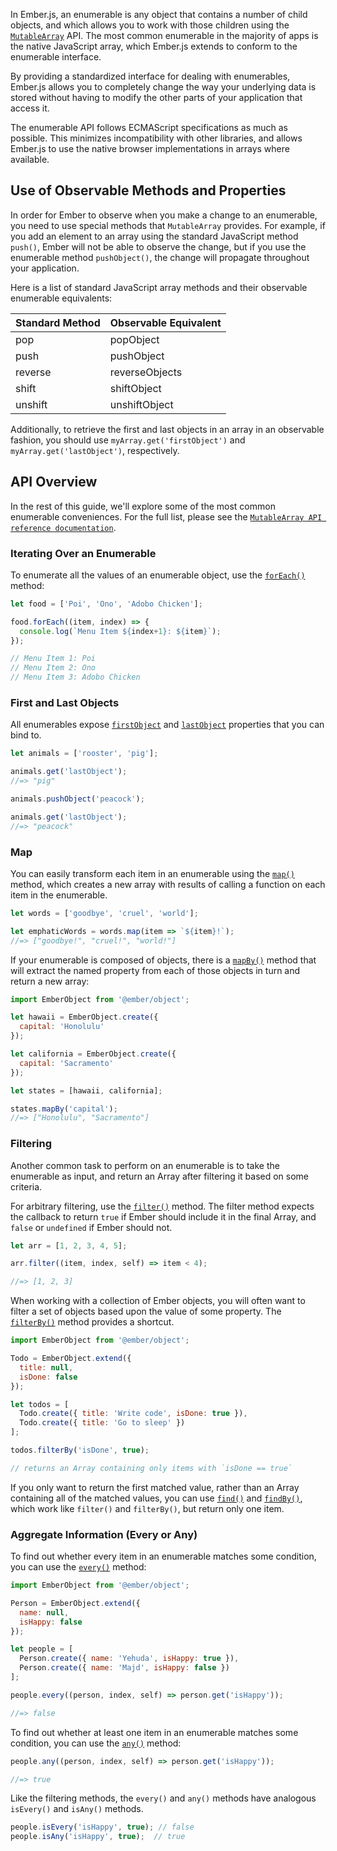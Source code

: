 In Ember.js, an enumerable is any object that contains a number of child
objects, and which allows you to work with those children using the
[`MutableArray`](https://api.emberjs.com/ember/3.7/classes/MutableArray) API. The most common
enumerable in the majority of apps is the native JavaScript array, which
Ember.js extends to conform to the enumerable interface.

By providing a standardized interface for dealing with enumerables,
Ember.js allows you to completely change the way your underlying data is
stored without having to modify the other parts of your application that
access it.

The enumerable API follows ECMAScript specifications as much as
possible. This minimizes incompatibility with other libraries, and
allows Ember.js to use the native browser implementations in arrays
where available.

## Use of Observable Methods and Properties

In order for Ember to observe when you make a change to an enumerable, you need
to use special methods that `MutableArray` provides. For example, if you add
an element to an array using the standard JavaScript method `push()`, Ember will
not be able to observe the change, but if you use the enumerable method
`pushObject()`, the change will propagate throughout your application.

Here is a list of standard JavaScript array methods and their observable
enumerable equivalents:

<table>
  <thead>
    <tr><th>Standard Method</th><th>Observable Equivalent</th></tr>
  </thead>
  <tbody>
    <tr><td>pop</td><td>popObject</td></tr>
    <tr><td>push</td><td>pushObject</td></tr>
    <tr><td>reverse</td><td>reverseObjects</td></tr>
    <tr><td>shift</td><td>shiftObject</td></tr>
    <tr><td>unshift</td><td>unshiftObject</td></tr>
  </tbody>
</table>

Additionally, to retrieve the first and last objects in an array
in an observable fashion, you should use `myArray.get('firstObject')` and
`myArray.get('lastObject')`, respectively.

## API Overview

In the rest of this guide, we'll explore some of the most common enumerable
conveniences. For the full list, please see the [`MutableArray API
reference documentation`](https://api.emberjs.com/ember/3.7/classes/MutableArray).

### Iterating Over an Enumerable

To enumerate all the values of an enumerable object, use the [`forEach()`](https://api.emberjs.com/ember/3.7/classes/MutableArray/methods/forEach?anchor=forEach)
method:


```javascript
let food = ['Poi', 'Ono', 'Adobo Chicken'];

food.forEach((item, index) => {
  console.log(`Menu Item ${index+1}: ${item}`);
});

// Menu Item 1: Poi
// Menu Item 2: Ono
// Menu Item 3: Adobo Chicken
```

### First and Last Objects

All enumerables expose [`firstObject`](https://api.emberjs.com/ember/3.7/classes/MutableArray/properties/firstObject?anchor=firstObject) and [`lastObject`](https://api.emberjs.com/ember/3.7/classes/MutableArray/properties/lastObject?anchor=lastObject) properties
that you can bind to.



```javascript
let animals = ['rooster', 'pig'];

animals.get('lastObject');
//=> "pig"

animals.pushObject('peacock');

animals.get('lastObject');
//=> "peacock"
```

### Map

You can easily transform each item in an enumerable using the
[`map()`](https://api.emberjs.com/ember/3.7/classes/MutableArray/methods/map?anchor=map) method, which creates a new array with results of calling a
function on each item in the enumerable.


```javascript
let words = ['goodbye', 'cruel', 'world'];

let emphaticWords = words.map(item => `${item}!`);
//=> ["goodbye!", "cruel!", "world!"]
```

If your enumerable is composed of objects, there is a [`mapBy()`](https://api.emberjs.com/ember/3.7/classes/MutableArray/methods/mapBy?anchor=mapBy)
method that will extract the named property from each of those objects
in turn and return a new array:


```javascript
import EmberObject from '@ember/object';

let hawaii = EmberObject.create({
  capital: 'Honolulu'
});

let california = EmberObject.create({
  capital: 'Sacramento'
});

let states = [hawaii, california];

states.mapBy('capital');
//=> ["Honolulu", "Sacramento"]
```

### Filtering

Another common task to perform on an enumerable is to take the
enumerable as input, and return an Array after filtering it based on
some criteria.

For arbitrary filtering, use the [`filter()`](https://api.emberjs.com/ember/3.7/classes/MutableArray/methods/filter?anchor=filter) method.  The filter method
expects the callback to return `true` if Ember should include it in the
final Array, and `false` or `undefined` if Ember should not.


```javascript
let arr = [1, 2, 3, 4, 5];

arr.filter((item, index, self) => item < 4);

//=> [1, 2, 3]
```

When working with a collection of Ember objects, you will often want to filter a set of objects based upon the value of some property. The [`filterBy()`](https://api.emberjs.com/ember/3.7/classes/MutableArray/methods/filterBy?anchor=filterBy) method provides a shortcut.


```javascript
import EmberObject from '@ember/object';

Todo = EmberObject.extend({
  title: null,
  isDone: false
});

let todos = [
  Todo.create({ title: 'Write code', isDone: true }),
  Todo.create({ title: 'Go to sleep' })
];

todos.filterBy('isDone', true);

// returns an Array containing only items with `isDone == true`
```

If you only want to return the first matched value, rather than an Array
containing all of the matched values, you can use [`find()`](https://api.emberjs.com/ember/3.7/classes/MutableArray/methods/find?anchor=find) and [`findBy()`](https://api.emberjs.com/ember/3.7/classes/MutableArray/methods/findBy?anchor=findBy),
which work like `filter()` and `filterBy()`, but return only one item.


### Aggregate Information (Every or Any)

To find out whether every item in an enumerable matches some condition, you can
use the [`every()`](https://api.emberjs.com/ember/3.7/classes/MutableArray/methods/every?anchor=every) method:


```javascript
import EmberObject from '@ember/object';

Person = EmberObject.extend({
  name: null,
  isHappy: false
});

let people = [
  Person.create({ name: 'Yehuda', isHappy: true }),
  Person.create({ name: 'Majd', isHappy: false })
];

people.every((person, index, self) => person.get('isHappy'));

//=> false
```

To find out whether at least one item in an enumerable matches some condition,
you can use the [`any()`](https://api.emberjs.com/ember/3.7/classes/MutableArray/methods/any?anchor=any) method:


```javascript
people.any((person, index, self) => person.get('isHappy'));

//=> true
```

Like the filtering methods, the `every()` and `any()` methods have
analogous `isEvery()` and `isAny()` methods.

```javascript
people.isEvery('isHappy', true); // false
people.isAny('isHappy', true);  // true
```

<!-- eof - needed for pages that end in a code block  -->
